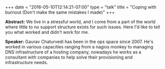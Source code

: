 +++
date = "2016-05-10T12:14:21-07:00"
type = "talk"
title = "Coping with burnout (Don't make the same mistakes I made)"
+++

**Abstract:**
We live in a stressful world, and I come from a part of the world where little to no support structure exists for such issues. Here I'd like to tell you what worked and didn't work for me.

**Speaker:**
Gaurav Chaturvedi has been in the ops space since 2007. He's worked in various capacities ranging from a nagios monkey to managing DNS infrastructure of a hosting company, nowadays he works as a consultant with companies to help solve their provisioning and infrastructure needs.

